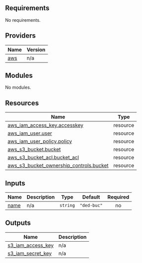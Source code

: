 ## Requirements

No requirements.

## Providers

| Name | Version |
|------|---------|
| <a name="provider_aws"></a> [aws](#provider\_aws) | n/a |

## Modules

No modules.

## Resources

| Name | Type |
|------|------|
| [aws_iam_access_key.accesskey](https://registry.terraform.io/providers/hashicorp/aws/latest/docs/resources/iam_access_key) | resource |
| [aws_iam_user.user](https://registry.terraform.io/providers/hashicorp/aws/latest/docs/resources/iam_user) | resource |
| [aws_iam_user_policy.policy](https://registry.terraform.io/providers/hashicorp/aws/latest/docs/resources/iam_user_policy) | resource |
| [aws_s3_bucket.bucket](https://registry.terraform.io/providers/hashicorp/aws/latest/docs/resources/s3_bucket) | resource |
| [aws_s3_bucket_acl.bucket_acl](https://registry.terraform.io/providers/hashicorp/aws/latest/docs/resources/s3_bucket_acl) | resource |
| [aws_s3_bucket_ownership_controls.bucket](https://registry.terraform.io/providers/hashicorp/aws/latest/docs/resources/s3_bucket_ownership_controls) | resource |

## Inputs

| Name | Description | Type | Default | Required |
|------|-------------|------|---------|:--------:|
| <a name="input_name"></a> [name](#input\_name) | n/a | `string` | `"ded-buc"` | no |

## Outputs

| Name | Description |
|------|-------------|
| <a name="output_s3_iam_access_key"></a> [s3\_iam\_access\_key](#output\_s3\_iam\_access\_key) | n/a |
| <a name="output_s3_iam_secret_key"></a> [s3\_iam\_secret\_key](#output\_s3\_iam\_secret\_key) | n/a |
